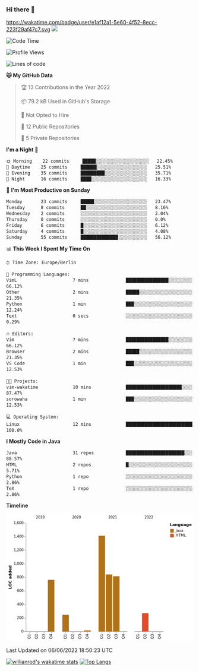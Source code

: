 ### Hi there 👋

<!--
**Alicechui/Alicechui** is a ✨ _special_ ✨ repository because its `README.md` (this file) appears on your GitHub profile.

Here are some ideas to get you started:

- 🔭 I’m currently working on ...
- 🌱 I’m currently learning ...
- 👯 I’m looking to collaborate on ...
- 🤔 I’m looking for help with ...
- 💬 Ask me about ...
- 📫 How to reach me: ...
- 😄 Pronouns: ...
- ⚡ Fun fact: ...
          SHOW_LINES_OF_CODE: "True"
          SHOW_TOTAL_CODE_TIME: "True"
          SHOW_PROFILE_VIEWS: "True"
          SHOW_COMMIT: "True"
          SHOW_DAYS_OF_WEEK: "True"
          SHOW_LANGUAGE: "True"
          SHOW_LANGUAGE_PER_REPO: "True"
          SHOW_LOC_CHART: "True"
-->
https://wakatime.com/badge/user/e1af12a1-5e60-4f52-8ecc-223f29af47c7.svg
<img src="[YOUR_VERCEL_PROJECT_DOMAIN]/[/languages]?username=[alice-chui-855b5213a]" />

<!--START_SECTION:waka-->
![Code Time](http://img.shields.io/badge/Code%20Time-7%20hrs%2013%20mins-blue)

![Profile Views](http://img.shields.io/badge/Profile%20Views-285-blue)

![Lines of code](https://img.shields.io/badge/From%20Hello%20World%20I%27ve%20Written-4%20Thousand%20lines%20of%20code-blue)

**🐱 My GitHub Data** 

> 🏆 13 Contributions in the Year 2022
 > 
> 📦 79.2 kB Used in GitHub's Storage 
 > 
> 🚫 Not Opted to Hire
 > 
> 📜 12 Public Repositories 
 > 
> 🔑 5 Private Repositories  
 > 
**I'm a Night 🦉** 

```text
🌞 Morning    22 commits     █████░░░░░░░░░░░░░░░░░░░░   22.45% 
🌆 Daytime    25 commits     ██████░░░░░░░░░░░░░░░░░░░   25.51% 
🌃 Evening    35 commits     █████████░░░░░░░░░░░░░░░░   35.71% 
🌙 Night      16 commits     ████░░░░░░░░░░░░░░░░░░░░░   16.33%

```
📅 **I'm Most Productive on Sunday** 

```text
Monday       23 commits     █████░░░░░░░░░░░░░░░░░░░░   23.47% 
Tuesday      8 commits      ██░░░░░░░░░░░░░░░░░░░░░░░   8.16% 
Wednesday    2 commits      ░░░░░░░░░░░░░░░░░░░░░░░░░   2.04% 
Thursday     0 commits      ░░░░░░░░░░░░░░░░░░░░░░░░░   0.0% 
Friday       6 commits      █░░░░░░░░░░░░░░░░░░░░░░░░   6.12% 
Saturday     4 commits      █░░░░░░░░░░░░░░░░░░░░░░░░   4.08% 
Sunday       55 commits     ██████████████░░░░░░░░░░░   56.12%

```


📊 **This Week I Spent My Time On** 

```text
⌚︎ Time Zone: Europe/Berlin

💬 Programming Languages: 
VimL                     7 mins              ████████████████░░░░░░░░░   66.12% 
Other                    2 mins              █████░░░░░░░░░░░░░░░░░░░░   21.35% 
Python                   1 min               ███░░░░░░░░░░░░░░░░░░░░░░   12.24% 
Text                     0 secs              ░░░░░░░░░░░░░░░░░░░░░░░░░   0.29%

🔥 Editors: 
Vim                      7 mins              ████████████████░░░░░░░░░   66.12% 
Browser                  2 mins              █████░░░░░░░░░░░░░░░░░░░░   21.35% 
VS Code                  1 min               ███░░░░░░░░░░░░░░░░░░░░░░   12.53%

🐱‍💻 Projects: 
vim-wakatime             10 mins             █████████████████████░░░░   87.47% 
sorowaha                 1 min               ███░░░░░░░░░░░░░░░░░░░░░░   12.53%

💻 Operating System: 
Linux                    12 mins             █████████████████████████   100.0%

```

**I Mostly Code in Java** 

```text
Java                     31 repos            ██████████████████████░░░   88.57% 
HTML                     2 repos             █░░░░░░░░░░░░░░░░░░░░░░░░   5.71% 
Python                   1 repo              ░░░░░░░░░░░░░░░░░░░░░░░░░   2.86% 
TeX                      1 repo              ░░░░░░░░░░░░░░░░░░░░░░░░░   2.86%

```


**Timeline**

![Chart not found](https://raw.githubusercontent.com/Alicechui/Alicechui/main/charts/bar_graph.png) 


 Last Updated on 06/06/2022 18:50:23 UTC
<!--END_SECTION:waka-->
[![willianrod's wakatime stats](https://github-readme-stats.vercel.app/api/wakatime?username=Alicechui)](https://github.com/Alicechui/Alicechui)
[![Top Langs](https://github-readme-stats.vercel.app/api/top-langs/?username=Alicechui&layout=compact)](https://github.com/Alicechui/Alicechui)

<!--SHOW_LINES_OF_CODE stars-->
<!--SHOW_LINES_OF_CODE ends-->



<!--START_SECTION:SHOW_PROFILE_VIEWS-->
<!--END_SECTION:SHOW_PROFILE_VIEWS-->

<!--START_SECTION: SHOW_DAYS_OF_WEEK-->
<!--END_SECTION: SHOW_DAYS_OF_WEEK-->

<!--START_SECTION: SHOW_LANGUAGE-->
<!--END_SECTION: SHOW_LANGUAGE-->

